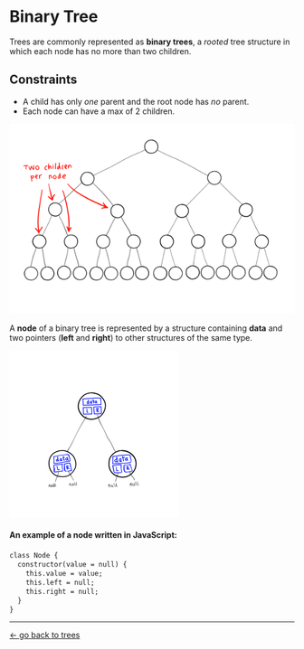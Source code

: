 Binary Tree
===========

Trees are commonly represented as **binary trees**, a *rooted* tree structure in which each node has no more than two children.

Constraints
-----------

-   A child has only *one* parent and the root node has *no* parent.
-   Each node can have a max of 2 children.

<img src="../../../../assets/binary_tree.svg" width="600" />

A **node** of a binary tree is represented by a structure containing **data** and two pointers (**left** and **right**) to other structures of the same type.

<img src="../../../../assets/binary_tree_node.svg" width="300" />

#### An example of a node written in JavaScript:

    class Node {
      constructor(value = null) {
        this.value = value;
        this.left = null;
        this.right = null;
      }
    }

------------------------------------------------------------------------

[← go back to trees](../)
